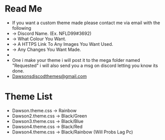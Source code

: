 # Read Me
 - If you want a custom theme made please contact me via email with the following
 - -> Discord Name. (Ex. NFLD99#3692)
 - -> What Colour You Want.
 - -> A HTTPS Link To Any Images You Want Used.
 - -> Any Changes You Want Made.
 - 
 - One i make your theme i will post it to the mega folder named "Requested" i will also send you a msg on discord letting you know its done.
 - Dawsonsdiscodthemes@gmail.com
# Theme List
 - Dawson.theme.css   ->  Rainbow
 - Dawson2.theme.css ->  Black/Green
 - Dawson3.theme.css ->  Black/Blue
 - Dawson4.theme.css ->  Black/Red
 - Dawson4.theme.css ->  Black/Rainbow (Will Probs Lag Pc)